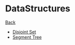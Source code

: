 # DataStructures

[Back](../index.md)

- [Disjoint Set](./disjoint-set.md)
- [Segment Tree](./segment-tree.md)
